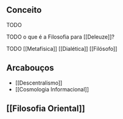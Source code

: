 ## Conceito
TODO

TODO o que é a Filosofia para [[Deleuze]]?

TODO [[Metafísica]] [[Dialética]] [[Filósofo]]

## Arcabouços
* [[Descentralismo]]
* [[Cosmologia Informacional]]

## [[Filosofia Oriental]]